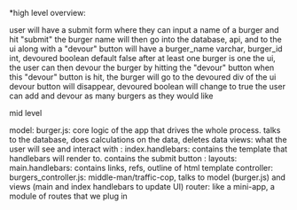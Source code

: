 *high level overview:

user will have a submit form where they can input a name of a burger and hit "submit"
the burger name will then go into the database, api, and to the ui along with a "devour" button
    will have a burger_name varchar, burger_id int, devoured boolean default false
after at least one burger is one the ui, the user can then devour the burger by hitting the "devour" button
when this "devour" button is hit, the burger will go to the devoured div of the ui
    devour button will disappear, devoured boolean will change to true
the user can add and devour as many burgers as they would like

mid level

model: burger.js: core logic of the app that drives the whole process. talks to the database, does calculations on the data, deletes data
views: what the user will see and interact with
     : index.handlebars: contains the template that handlebars will render to. contains the submit button
     : layouts: main.handlebars: contains links, refs, outline of html template
controller: burgers_controller.js: middle-man/traffic-cop, talks to model (burger.js) and views (main and index handlebars to update UI)
router: like a mini-app, a module of routes that we plug in